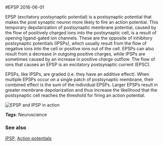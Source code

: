 
#EPSP
2016-06-01

EPSP (excitatory postsynaptic potential) is a postsynaptic potential that makes the post synaptic neuron more likely to fire an action potential. This temporary depolarization of postsynaptic membrane potential, caused by the flow of positively charged ions into the postsynaptic cell, is a result of opening ligand-gated ion channels. These are the opposite of inhibitory postsynaptic potentials (IPSPs), which usually result from the flow of negative ions into the cell or positive ions out of the cell. EPSPs can also result from a decrease in outgoing positive charges, while IPSPs are sometimes caused by an increase in positive charge outflow. The flow of ions that causes an EPSP is an excitatory postsynaptic current (EPSC).

EPSPs, like IPSPs, are graded (i.e. they have an additive effect). When multiple EPSPs occur on a single patch of postsynaptic membrane, their combined effect is the sum of the individual EPSPs. Larger EPSPs result in greater membrane depolarization and thus increase the likelihood that the postsynaptic cell reaches the threshold for firing an action potential.

![EPSP and IPSP in action](https://upload.wikimedia.org/wikipedia/commons/a/a1/IPSPsummation.JPG)

***Tags***: Neuroscience

### See also
[IPSP](/ipsp), [Action potentials](/action_potentials)


